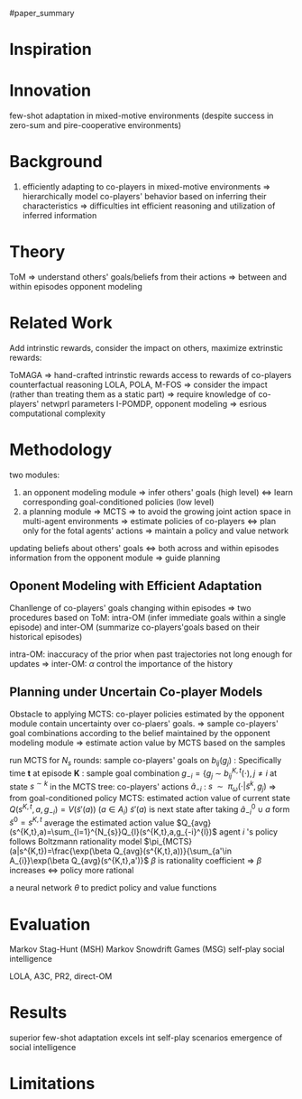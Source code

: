 #paper_summary 

# Inspiration



# Innovation
few-shot adaptation in mixed-motive environments (despite success in zero-sum and pire-cooperative environments)


# Background
1. efficiently adapting to co-players in mixed-motive environments $\Longrightarrow$ hierarchically model co-players' behavior based on inferring their characteristics $\Longrightarrow$ difficulties int efficient reasoning and utilization of inferred information


# Theory
ToM $\Longrightarrow$ understand others' goals/beliefs from their actions $\Longrightarrow$ between and within episodes
opponent modeling


# Related Work
Add intrinstic rewards, consider the impact on others, maximize extrinstic rewards:

ToMAGA $\Longrightarrow$ hand-crafted intrinstic rewards access to rewards of co-players
counterfactual reasoning
LOLA, POLA, M-FOS $\Longrightarrow$ consider the impact (rather than treating them as a static part) $\Longrightarrow$ require knowledge of co-players' netwprl parameters
I-POMDP, opponent modeling $\Longrightarrow$ esrious computational complexity

# Methodology
two modules:
1. an opponent modeling module $\Longrightarrow$ infer others' goals (high level) $\Longleftrightarrow$ learn corresponding goal-conditioned policies (low level)
2. a planning module $\Longrightarrow$ MCTS $\Longrightarrow$ to avoid the growing joint action space in multi-agent environments $\Longrightarrow$ estimate policies of co-players $\Longleftrightarrow$ plan only for the fotal agents' actions $\Longrightarrow$ maintain a policy and value network 

updating beliefs about others' goals  $\Longleftrightarrow$ both across and within episodes
information from the opponent module $\Longrightarrow$ guide planning

## Oponent Modeling with Efficient Adaptation
Chanllenge of co-players' goals changing within episodes $\Longrightarrow$ two procedures based on ToM: intra-OM (infer immediate goals within a single episode) and inter-OM (summarize co-players'goals based on their historical episodes)

intra-OM: inaccuracy of the prior when past trajectories not long enough for updates $\Longrightarrow$ inter-OM: $\alpha$ control the importance of the history

## Planning under Uncertain Co-player Models
Obstacle to applying MCTS: co-player policies estimated by the opponent module contain uncertainty over co-plaers' goals. $\Longrightarrow$ sample co-players' goal combinations according to the belief maintained by the opponent modeling module $\Longrightarrow$ estimate action value by MCTS based on the samples 


run MCTS for $N_{s}$ rounds:
	sample co-players' goals on $b_{ij}(g_{j})$ : Specifically
	time **t** at episode **K** :
		sample goal combination $g_{-i}={\{g_{j}\ {\sim}\ b_{ij}^{K,t}(\cdot),j\neq i}$ 
		at state $s^{ {\sim}k}$ in the MCTS tree: 
			co-players' actions $\tilde{a}_{-i}$ :  $s\enspace{\sim}\enspace \pi_{\omega}(\cdot|\tilde{s}^{k},g_{j})$  $\Longrightarrow$ from goal-conditioned policy
			MCTS: estimated action value of current state $Q(s^{K,t},a,g_{-i})=V(\tilde{s}'(a))\ (a\in A_{i})$
				$\tilde{s}'(a)$ is next state after taking $\tilde{a}^{0}_{-i}\cup a$ form $\tilde{s}^{0}=s^{K,t}$ 
			average the estimated action value $Q_{avg}(s^{K,t},a)=\sum_{l=1}^{N_{s}}Q_{l}(s^{K,t},a,g_{-i}^{l})$
			agent $i$ 's policy follows Boltzmann rationality model $\pi_{MCTS}(a|s^{K,t})=\frac{\exp(\beta Q_{avg}(s^{K,t},a))}{\sum_{a'\in A_{i}}\exp(\beta Q_{avg}(s^{K,t},a')}$
				$\beta$ is rationality coefficient $\Longrightarrow$ $\beta$ increases $\Longleftrightarrow$ policy more rational


a neural network $\theta$ to predict policy and value functions 
# Evaluation
Markov Stag-Hunt (MSH)
Markov Snowdrift Games (MSG) 
self-play
social intelligence 

LOLA, A3C, PR2, direct-OM
# Results
superior few-shot adaptation
excels int self-play scenarios
emergence of social intelligence


# Limitations



